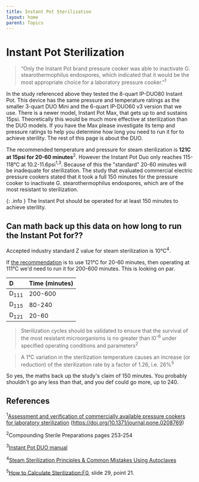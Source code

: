 ```yaml
---
title: Instant Pot Sterilization
layout: home
parent: Topics
---
```


# Instant Pot Sterilization

> “Only the Instant Pot brand pressure cooker was able to inactivate G. stearothermophilus endospores, which indicated that it would be the most appropriate choice for a laboratory pressure cooker.”<sup>1</sup>

In the study referenced above they tested the 8-quart IP-DUO80 Instant Pot. This device has the same pressure and temperature ratings as the smaller 3-quart DUO Mini and the 6-quart IP-DUO60 v3 version that we use. There is a newer model, Instant Pot Max, that gets up to and sustains 15psi. Theoretically this would be much more effective at sterilization than the DUO models. If you have the Max please investigate its temp and pressure ratings to help you determine how long you need to run it for to achieve sterility. The rest of this page is about the DUO.

The recommended temperature and pressure for steam sterilization is **121C at 15psi for 20-60 minutes**<sup>2</sup>. However the Instant Pot Duo only reaches 115-118°C at 10.2-11.6psi<sup>1,3</sup>. Because of this the "standard" 20-60 minutes will be inadequate for sterilization. The study that evaluated commercial electric pressure cookers stated that it took a full 150 minutes for the pressure cooker to inactivate G. stearothermophilus endospores, which are of the most resistant to sterilization. 

{: .info }
The Instant Pot should be operated for at least 150 minutes to achieve sterility.

## Can math back up this data on how long to run the Instant Pot for?? 

Accepted industry standard Z value for steam sterilization is 10°C<sup>4</sup>. 

If [the recommendation](/topics/sterilization_temps) is to use 121°C for 20-60 minutes, then operating at 111°C we'd need to run it for 200-600 minutes. This is looking on par.

| D               | Time (minutes) |
|:----------------|:---------------|
| D<sub>111</sub> | 200-600        |
| D<sub>115</sub> | 80-240         |
| D<sub>121</sub> | 20-60          |

> Sterilization cycles should be validated to ensure that the survival of the most resistant microorganisms is no greater than l0<sup>-6</sup> under specified operating conditions and parameters<sup>2</sup>

> A 1°C variation in the sterilization temperature causes an increase (or reduction) of the sterilization rate by a factor of 1.26, i.e. 26%<sup>5</sup>

So yes, the maths back up the study's claim of 150 minutes. You probably shouldn't go any less than that, and you def could go more, up to 240.

## References

<sup>1</sup>[Assessment and verification of commercially available pressure cookers for laboratory sterilization](https://journals.plos.org/plosone/article?id=10.1371/journal.pone.0208769) (https://doi.org/10.1371/journal.pone.0208769)

<sup>2</sup>Compounding Sterile Preparations pages 253-254

<sup>3</sup>[Instant Pot DUO manual](https://www.instantpot.com/wp-content/uploads/2018/06/DUO-Series-Manual-English-January-24-2018-web.pdf)

<sup>4</sup>[Steam Sterilization Principles & Common Mistakes Using Autoclaves](https://ispe.org/pharmaceutical-engineering/november-december-2013/steam-sterilization-principles-common-mistakes)

<sup>5</sup>[How to Calculate Sterilization:F0](https://www.slideshare.net/FedegariGroup/f0-what-it-means-how-to-calculate-it-how-to-use-it), slide 29, point 21.